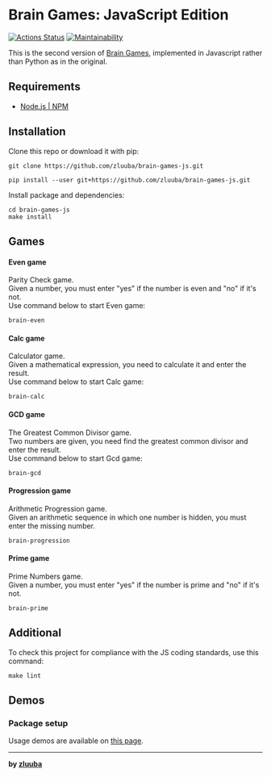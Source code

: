 # Brain Games: JavaScript Edition

[![Actions Status](https://github.com/zluuba/fullstack-javascript-project-44/workflows/hexlet-check/badge.svg)](https://github.com/zluuba/fullstack-javascript-project-44/actions)
[![Maintainability](https://api.codeclimate.com/v1/badges/7046315bd48f4b8fc2d1/maintainability)](https://codeclimate.com/github/zluuba/fullstack-javascript-project-44/maintainability)

This is the second version of [Brain Games](https://github.com/zluuba/brain-games), implemented in Javascript rather than Python as in the original.

## Requirements
- [Node.js | NPM](https://docs.npmjs.com/downloading-and-installing-node-js-and-npm)


## Installation
Clone this repo or download it with pip:
```ch
git clone https://github.com/zluuba/brain-games-js.git
```
```ch
pip install --user git+https://github.com/zluuba/brain-games-js.git
```

Install package and dependencies:
```ch
cd brain-games-js
make install
```


## Games

#### Even game
Parity Check game. <br />
Given a number, you must enter "yes" if the number is even and "no" if it's not. <br />
Use command below to start Even game:
```ch
brain-even
```

#### Calc game
Calculator game. <br />
Given a mathematical expression, you need to calculate it and enter the result. <br />
Use command below to start Calc game:
```ch
brain-calc
```

#### GCD game
The Greatest Common Divisor game. <br />
Two numbers are given, you need find the greatest common divisor and enter the result. <br />
Use command below to start Gcd game:
```ch
brain-gcd
```

#### Progression game
Arithmetic Progression game. <br />
Given an arithmetic sequence in which one number is hidden, you must enter the missing number. <br />
```ch
brain-progression
```

#### Prime game
Prime Numbers game. <br />
Given a number, you must enter "yes" if the number is prime and "no" if it's not. <br />
```ch
brain-prime
```

## Additional
To check this project for compliance with the JS coding standards, use this command:
```ch
make lint
```

## Demos

### Package setup



Usage demos are available on [this page](https://github.com/zluuba/brain-games#demos).


---

**by [zluuba](https://github.com/zluuba)**
